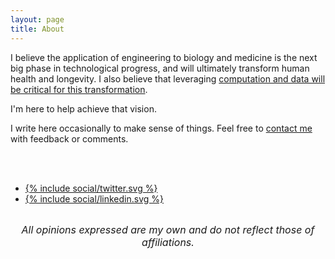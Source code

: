 ```yaml
---
layout: page
title: About
---
```


I believe the application of engineering to biology and medicine is the next big phase in technological progress, and will ultimately transform human health and longevity. I also believe that leveraging [computation and data will be critical for this transformation](https://a16z.com/2017/06/21/jorge-conde-bio-fund/).

I'm here to help achieve that vision.

I write here occasionally to make sense of things. Feel free to [contact me](mailto:tfarrell01@gmail.com) with feedback or comments.

<br>
<br>

<div class="sharebuttons">
    <ul>
        <li>
            <a href="https://twitter.com/tfarrell01">
                {% include social/twitter.svg %}
            </a>
        </li>
        <li>
          <a href="https://www.linkedin.com/in/tfarrell01">
            {% include social/linkedin.svg %}
          </a>
        </li>
    </ul>
</div>

<br>

<div style="text-align: center;">
  <span style="font-size:12pt"><i>All opinions expressed are my own and do not reflect those of affiliations.</i></span>
</div>
